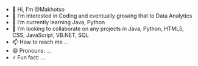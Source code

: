 - 👋 Hi, I’m @Makhotso
- 👀 I’m interested in Coding and eventually growing that to Data Analytics
- 🌱 I’m currently learning Java, Python 
- 💞️ I’m looking to collaborate on any projects in Java, Python, HTML5, CSS, JavaScript, VB.NET, SQL
- 📫 How to reach me ...
- 😄 Pronouns: ...
- ⚡ Fun fact: ...

<!---
Makhotso/Makhotso is a ✨ special ✨ repository because its `README.md` (this file) appears on your GitHub profile.
You can click the Preview link to take a look at your changes.
--->
